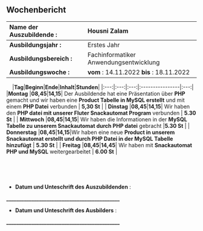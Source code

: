 ## Wochenbericht

| **Name der Auszubildende :** | Housni Zalam |
|:--------|:--------|
| **Ausbildungsjahr :** | Erstes Jahr |
| **Ausbildungsbereich :** | Fachinformatiker Anwendungsentwicklung |
| **Ausbildungswoche :** | **vom** : 14.11.2022 **bis** : 18.11.2022 |

&nbsp;
&nbsp;
|**Tag**|**Beginn**|**Ende**|**Inhalt**|**Stunden**|
|:---:|:---:|:---:|:----------------|:---:|
|**Montag** |**08,45**|**14,15**|  Der Ausbildende hat eine Präsentation über **PHP** gemacht und wir haben eine **Product Tabelle in MySQL erstellt** und mit einem **PHP Datei** verbunden   | **5,30 St** |
| **Dinstag** |**08,45**|**14,15**| Wir haben den **PHP datei mit unserer Fluter Snackautomat Program** verbunden | **5.30 St**  |
| **Mittwoch** |**08,45**|**14,15**| Wir haben die Informationen in der **MySQL Tabelle zu unserem Snackautomat durch PHP datei** gebracht |**5.30 St** |
| **Donnerstag** |**08,45**|**14,15**|Wir haben eine neue **Product in unserem Snackautomat erstellt und durch PHP Datei in der MySQL Tabelle hinzufügt**  | **5.30 St** |
| **Freitag** |**08,45**|**14,45**| Wir haben mit **Snackautomat PHP und MySQL** weitergearbeitet | **6.00 St** |

&nbsp;

&nbsp;

* **Datum und Unteschrift des Auszubildenden** :
&nbsp;
&nbsp;

**_____________________________________________**
&nbsp;
&nbsp;

* **Datum und Unteschrift des Ausbilders** :
&nbsp;
&nbsp;

**_____________________________________________**

